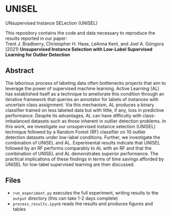 # UNISEL
UNsupervised Instance SELection (UNISEL)

This repository contains the code and data necessary to reproduce the results reported in our paper:\
Trent J. Bradberry, Christopher H. Hase, LeAnna Kent, and Joel A. Góngora (2021) **Unsupervised Instance Selection with Low-Label Supervised Learning for Outlier Detection**

## Abstract
The laborious process of labeling data often bottlenecks projects that aim to leverage the power of supervised machine learning. Active Learning (AL) has established itself as a technique to ameliorate this condition through an iterative framework that queries an annotator for labels of instances with uncertain class assignment. Via this mechanism, AL produces a binary classifier trained on less labeled data but with little, if any, loss in predictive performance. Despite its advantages, AL can have difficulty with class-imbalanced datasets such as those inherent in outlier detection problems. In this work, we investigate our unsupervised instance selection (UNISEL) technique followed by a Random Forest (RF) classifier on 10 outlier detection datasets under low-label conditions. Further, we investigate the combination of UNISEL and AL. Experimental results indicate that UNISEL followed by an RF performs comparably to AL with an RF and that the combination of UNISEL and AL demonstrates superior performance. The practical implications of these findings in terms of time savings afforded by UNISEL for low-label supervised learning are then discussed.

## Files
- `run_experiment.py` executes the full experiment, writing results to the `output` directory (this can take 1-2 days complete)
- `process_results.ipynb` reads the results and produces figures and tables
